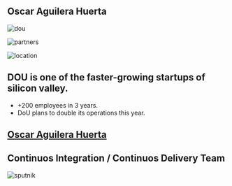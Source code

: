 ## Oscar Aguilera Huerta 

![dou](https://www.cloudbees.com/sites/default/files/20170704001638_logo_dou_1.png)


![partners](../../../img/partners.png)


![location](../../../img/locations_dou.png)


## DOU is one of the faster-growing startups of silicon valley.

* +200 employees in 3 years.
* DoU plans to double its operations this year.


<!-- .slide: data-background="../../../img/LinkedIn-Groups.jpg" data-background-size="25% 25%" -->

## [Oscar Aguilera Huerta](https://www.linkedin.com/in/oscar-aguilera-huerta-6bb23761/)


## Continuos Integration / Continuos Delivery Team

![sputnik](img/sputnik.png)